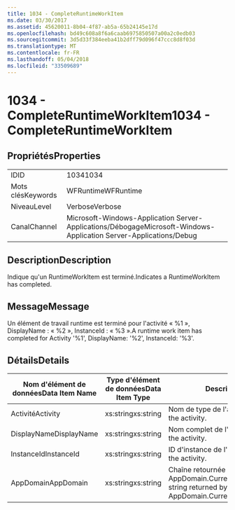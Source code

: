 ```yaml
---
title: 1034 - CompleteRuntimeWorkItem
ms.date: 03/30/2017
ms.assetid: 45620011-8b04-4f87-ab5a-65b24145e17d
ms.openlocfilehash: bd49c608a8f6a6caab6975850507a00a2c0edb03
ms.sourcegitcommit: 3d5d33f384eeba41b2dff79d096f47ccc8d8f03d
ms.translationtype: MT
ms.contentlocale: fr-FR
ms.lasthandoff: 05/04/2018
ms.locfileid: "33509689"
---
```

# <a name="1034---completeruntimeworkitem"></a><span data-ttu-id="ebfd5-102">1034 - CompleteRuntimeWorkItem</span><span class="sxs-lookup"><span data-stu-id="ebfd5-102">1034 - CompleteRuntimeWorkItem</span></span>
## <a name="properties"></a><span data-ttu-id="ebfd5-103">Propriétés</span><span class="sxs-lookup"><span data-stu-id="ebfd5-103">Properties</span></span>  
  
|||  
|-|-|  
|<span data-ttu-id="ebfd5-104">ID</span><span class="sxs-lookup"><span data-stu-id="ebfd5-104">ID</span></span>|<span data-ttu-id="ebfd5-105">1034</span><span class="sxs-lookup"><span data-stu-id="ebfd5-105">1034</span></span>|  
|<span data-ttu-id="ebfd5-106">Mots clés</span><span class="sxs-lookup"><span data-stu-id="ebfd5-106">Keywords</span></span>|<span data-ttu-id="ebfd5-107">WFRuntime</span><span class="sxs-lookup"><span data-stu-id="ebfd5-107">WFRuntime</span></span>|  
|<span data-ttu-id="ebfd5-108">Niveau</span><span class="sxs-lookup"><span data-stu-id="ebfd5-108">Level</span></span>|<span data-ttu-id="ebfd5-109">Verbose</span><span class="sxs-lookup"><span data-stu-id="ebfd5-109">Verbose</span></span>|  
|<span data-ttu-id="ebfd5-110">Canal</span><span class="sxs-lookup"><span data-stu-id="ebfd5-110">Channel</span></span>|<span data-ttu-id="ebfd5-111">Microsoft-Windows-Application Server-Applications/Débogage</span><span class="sxs-lookup"><span data-stu-id="ebfd5-111">Microsoft-Windows-Application Server-Applications/Debug</span></span>|  
  
## <a name="description"></a><span data-ttu-id="ebfd5-112">Description</span><span class="sxs-lookup"><span data-stu-id="ebfd5-112">Description</span></span>  
 <span data-ttu-id="ebfd5-113">Indique qu'un RuntimeWorkItem est terminé.</span><span class="sxs-lookup"><span data-stu-id="ebfd5-113">Indicates a RuntimeWorkItem has completed.</span></span>  
  
## <a name="message"></a><span data-ttu-id="ebfd5-114">Message</span><span class="sxs-lookup"><span data-stu-id="ebfd5-114">Message</span></span>  
 <span data-ttu-id="ebfd5-115">Un élément de travail runtime est terminé pour l'activité « %1 », DisplayName : « %2 », InstanceId : « %3 ».</span><span class="sxs-lookup"><span data-stu-id="ebfd5-115">A runtime work item has completed for Activity '%1', DisplayName: '%2', InstanceId: '%3'.</span></span>  
  
## <a name="details"></a><span data-ttu-id="ebfd5-116">Détails</span><span class="sxs-lookup"><span data-stu-id="ebfd5-116">Details</span></span>  
  
|<span data-ttu-id="ebfd5-117">Nom d'élément de données</span><span class="sxs-lookup"><span data-stu-id="ebfd5-117">Data Item Name</span></span>|<span data-ttu-id="ebfd5-118">Type d'élément de données</span><span class="sxs-lookup"><span data-stu-id="ebfd5-118">Data Item Type</span></span>|<span data-ttu-id="ebfd5-119">Description</span><span class="sxs-lookup"><span data-stu-id="ebfd5-119">Description</span></span>|  
|--------------------|--------------------|-----------------|  
|<span data-ttu-id="ebfd5-120">Activité</span><span class="sxs-lookup"><span data-stu-id="ebfd5-120">Activity</span></span>|<span data-ttu-id="ebfd5-121">xs:string</span><span class="sxs-lookup"><span data-stu-id="ebfd5-121">xs:string</span></span>|<span data-ttu-id="ebfd5-122">Nom de type de l'activité.</span><span class="sxs-lookup"><span data-stu-id="ebfd5-122">The type name of the activity.</span></span>|  
|<span data-ttu-id="ebfd5-123">DisplayName</span><span class="sxs-lookup"><span data-stu-id="ebfd5-123">DisplayName</span></span>|<span data-ttu-id="ebfd5-124">xs:string</span><span class="sxs-lookup"><span data-stu-id="ebfd5-124">xs:string</span></span>|<span data-ttu-id="ebfd5-125">Nom complet de l'activité.</span><span class="sxs-lookup"><span data-stu-id="ebfd5-125">The display name of the activity.</span></span>|  
|<span data-ttu-id="ebfd5-126">InstanceId</span><span class="sxs-lookup"><span data-stu-id="ebfd5-126">InstanceId</span></span>|<span data-ttu-id="ebfd5-127">xs:string</span><span class="sxs-lookup"><span data-stu-id="ebfd5-127">xs:string</span></span>|<span data-ttu-id="ebfd5-128">ID d'instance de l'activité.</span><span class="sxs-lookup"><span data-stu-id="ebfd5-128">The instance id of the activity.</span></span>|  
|<span data-ttu-id="ebfd5-129">AppDomain</span><span class="sxs-lookup"><span data-stu-id="ebfd5-129">AppDomain</span></span>|<span data-ttu-id="ebfd5-130">xs:string</span><span class="sxs-lookup"><span data-stu-id="ebfd5-130">xs:string</span></span>|<span data-ttu-id="ebfd5-131">Chaîne retournée par AppDomain.CurrentDomain.FriendlyName.</span><span class="sxs-lookup"><span data-stu-id="ebfd5-131">The string returned by AppDomain.CurrentDomain.FriendlyName.</span></span>|
